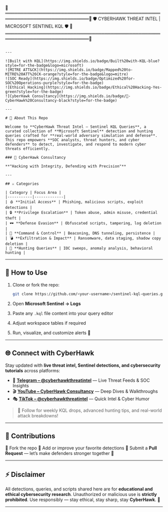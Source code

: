 🦅═════════════════════════════════════════════════════════════════════════════🦅
              🛡 CYBERHAWK THREAT INTEL | MICROSOFT SENTINEL KQL 🛡
🦅═════════════════════════════════════════════════════════════════════════════🦅

````

---

![Built with KQL](https://img.shields.io/badge/Built%20with-KQL-blue?style=for-the-badge&logo=microsoft)
![MITRE ATT&CK](https://img.shields.io/badge/Mapped%20to-MITRE%20ATT%26CK-orange?style=for-the-badge&logo=mitre)
![SOC Ready](https://img.shields.io/badge/Optimized%20for-SOC%20Operations-purple?style=for-the-badge)
![Ethical Hacking](https://img.shields.io/badge/Ethical%20Hacking-Yes-green?style=for-the-badge)
![CyberHawk Consultancy](https://img.shields.io/badge/🦅-CyberHawk%20Consultancy-black?style=for-the-badge)

---

# 🧠 About This Repo

Welcome to **CyberHawk Threat Intel – Sentinel KQL Queries**, a curated collection of **Microsoft Sentinel** detection and hunting queries crafted for **real-world adversary simulation and defense**.  
This repo empowers **SOC analysts, threat hunters, and cyber defenders** to detect, investigate, and respond to modern cyber threats efficiently.

### 🦅 CyberHawk Consultancy

**"Hacking with Integrity, Defending with Precision"**

---

## ⚔️ Categories

| Category | Focus Area |
|-----------|-------------|
| 🩸 **Initial Access** | Phishing, malicious scripts, exploit detections |
| 🔒 **Privilege Escalation** | Token abuse, admin misuse, credential theft |
| 🕶 **Defense Evasion** | Obfuscated scripts, tampering, log deletion |
| 📡 **Command & Control** | Beaconing, DNS tunneling, persistence |
| 💣 **Exfiltration & Impact** | Ransomware, data staging, shadow copy deletion |
| 📘 **Hunting Queries** | IOC sweeps, anomaly analysis, behavioral hunting |

````

---

## 🧭 How to Use

1. Clone or fork the repo:

   ```bash
   git clone https://github.com/<your-username>/sentinel-kql-queries.git
   ```
2. Open **Microsoft Sentinel → Logs**
3. Paste any `.kql` file content into your query editor
4. Adjust workspace tables if required
5. Run, visualize, and customize alerts 🚨

---

## 🌐 Connect with CyberHawk

Stay updated with **live threat intel, Sentinel detections, and cybersecurity tutorials** across platforms:

* 📣 **[Telegram – @cyberhawkthreatintel](https://t.me/cyberhawkthreatintel)** — Live Threat Feeds & SOC Insights
* 🎬 **[YouTube – CyberHawk Consultancy](https://www.youtube.com/@cyberhawkconsultancy)** — Deep Dives & Walkthroughs
* 🎭 **[TikTok – @cyberhawkthreatintel](https://www.tiktok.com/@cyberhawkthreatintel)** — Quick Intel & Cyber Humor

> 🦅 Follow for weekly KQL drops, advanced hunting tips, and real-world attack breakdowns!

---

## 💌 Contributions

🔹 Fork the repo
🔹 Add or improve your favorite detections
🔹 Submit a **Pull Request** — let’s make defenders stronger together 💪

---

## ⚡ Disclaimer

All detections, queries, and scripts shared here are for **educational and ethical cybersecurity research**.
Unauthorized or malicious use is **strictly prohibited**.
Use responsibly — stay ethical, stay sharp, stay **CyberHawk**. 🦅

---


